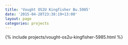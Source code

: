 ```yaml
---
title: 'Vought OS2U Kingfisher Bu.5985'
date: '2015-04-28T23:38:19+13:00'
layout: page
categories: projects
---
```


{% include projects/vought-os2u-kingfisher-5985.html %}
